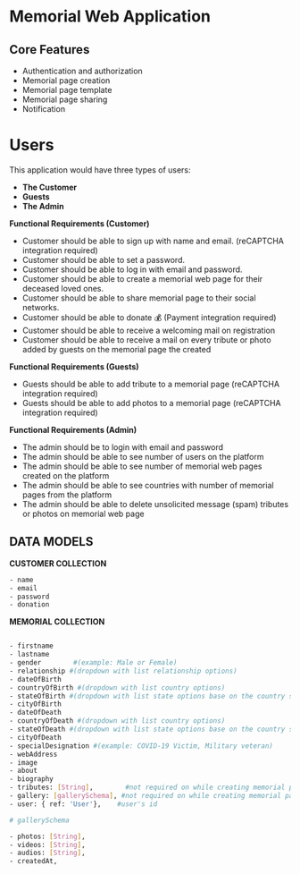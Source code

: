 # Memorial Web Application

## Core Features 

- Authentication and authorization
- Memorial page creation
- Memorial page template
- Memorial page sharing
- Notification


# Users

This application would have three types of users:

- **The Customer**
- **Guests**
- **The Admin**

**Functional Requirements (Customer)**

- Customer should be able to sign up with name and email. (reCAPTCHA integration required)
- Customer should be able to set a password.
- Customer should be able to log in with email and password.
- Customer should be able to create a memorial web page for their deceased loved ones.
- Customer should be able to share memorial page to their social networks.
- Customer should be able to donate 💰 (Payment integration required)
- Customer should be able to receive a welcoming mail on registration
- Customer should be able to receive a mail on every tribute or photo added by guests on the memorial page the created

**Functional Requirements (Guests)**

- Guests should be able to add tribute to a memorial page (reCAPTCHA integration required)
- Guests should be able to add photos to a memorial page (reCAPTCHA integration required)

**Functional Requirements (Admin)**

- The admin should be to login with email and password
- The admin should be able to see number of users on the platform
- The admin should be able to see number of memorial web pages created on the platform
- The admin should be able to see countries with number of memorial pages from the platform
- The admin should be able to delete unsolicited message (spam) tributes or photos on memorial web page

## DATA MODELS

**CUSTOMER COLLECTION**

```bash
- name
- email
- password
- donation
```

**MEMORIAL COLLECTION**

```bash

- firstname
- lastname
- gender        #(example: Male or Female)
- relationship #(dropdown with list relationship options)
- dateOfBirth
- countryOfBirth #(dropdown with list country options)
- stateOfBirth #(dropdown with list state options base on the country selected)
- cityOfBirth
- dateOfDeath
- countryOfDeath #(dropdown with list country options)
- stateOfDeath #(dropdown with list state options base on the country selected)
- cityOfDeath
- specialDesignation #(example: COVID-19 Victim, Military veteran)
- webAddress
- image 
- about 
- biography
- tributes: [String],        #not required on while creating memorial page
- gallery: [gallerySchema], #not required on while creating memorial page
- user: { ref: 'User'},    #user's id

```

```bash
# gallerySchema

- photos: [String],
- videos: [String],
- audios: [String],
- createdAt,

```

